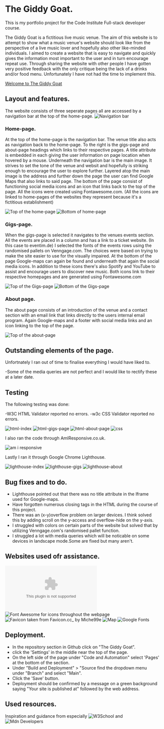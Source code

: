 # The Giddy Goat.
This is my portfolio project for the Code Institute Full-stack developer course.

The Giddy Goat is a fictitious live music venue. The aim of this website is to attempt to show what a music venue's website should look like from the perspective of a live music lover and hopefully also other like-minded individuals. I aimed to create a website that is easy to navigate and quickly gives the information most important to the user and in turn encourage repeat use. Through sharing the website with other people I have gotten very positive feedback with the only critique being the lack of a drinks and/or food menu. Unfortunately I have not had the time to implement this.

[Welcome to The Giddy Goat](https://goidz.github.io/the-giddy-goat/index.html)

## Layout and features.
The website consists of three seperate pages all are accessed by a navigation bar at the top of the home-page.
![Navigation bar](docs_imgs_readme/nav_bar.png)

### Home-page.
At the top of the home-page is the navigation bar. The venue title also acts as navigation back to the home-page. To the right is the gigs-page and about-page headings which links to their respective pages. A title attribute is embedded in each giving the user information on page location when hovered by a mouse.
Underneath the navigation bar is the main image. It strives to set the tone of the venue and websit and hopefully is striking enough to encourage the user to explore further.
Layered atop the main image is the address and further down the page the user can find Google Maps that also links to said page.
The bottom of the page consist of functioning social media icons and an icon that links back to the top of the page. All the icons were created using Fontawesome.com. (All the icons are linked to home-pages of the websites they represent because it's a fictitious establishment)

![Top of the home-page](docs_imgs_readme/home-screen_top.png)  ![Bottom of home-page](docs_imgs_readme/home-screen_bottom.png)

### Gigs-page.
When the gigs-page is selected it navigates to the venues events section. All the events are placed in a column and has a link to a ticket website. (In this case to eventim.de) I selected the fonts of the events rows using the randomised pallets on Venngage.com. The choices were based on trying to make the site easier to use for the visually impaired. At the bottom of the page Google-maps can again be found and underneath that again the social media icons. In addition to these icons there's also Spotify and YouTube to assist and encourage users to discover new music. Both icons link to their respective homepages and are generated using Fontawesome.com

![Top of the Gigs-page](docs_imgs_readme/gigs_top.png) ![Bottom of the Gigs-page](docs_imgs_readme/footer_gigs.png)

### About page.
The about page consists of an introduction of the venue and a contact section with an email link that links directly to the users internal email program. Again Google-maps and a footer with social media links and an icon linking to the top of the page.

![Top of the about-page](docs_imgs_readme/about_top.png)

## Outstanding elements of the page.

Unfortnately I ran out of time to finalise everything I would have liked to.

-Some of the media queries are not perfect and I would like to rectify these at a later date.

## Testing

The following testing was done:

-W3C HTML Validator reported no errors.
-w3c CSS Validator reported no errors.


![html-index](docs_imgs_readme/w3c_html_index.png)
![html-gigs-page](docs_imgs_readme/w3c_html_gigs.png)
![html-about-page](docs_imgs_readme/w3c_html_about.png)
![css](docs_imgs_readme/w3c_csn_index.png)

I also ran the code through AmIResponsive.co.uk.

![am i responsive](docs_imgs_readme/am-i-responsive.png)

Lastly I ran it through Google Chrome Lighthouse.

![lighthouse-index](docs_imgs_readme/lighthouse_index.png)  ![lighthouse-gigs](docs_imgs_readme/lighthouse_gigs.png)    ![lighthouse-about](docs_imgs_readme/lighthouse_about.png)


## Bug fixes and to do.

 - Lighthouse pointed out that there was no title attribute in the Iframe used for Google-maps.
 - Have forgotten numerous closing tags in the HTML during the course of this project.
 - There was an (x-y)overflow problem on larger devices. I think solved this by adding scroll on the y-access and overflow-hide on the y-axis. 
 - I struggled with colors on certain parts of the website but solved that by utilizing Venngage.com's randomised pallet function.
 - I struggled a lot with media queries which will be noticable on some devices in landscape mode.Some are fixed but many aren't.
 
 ## Websites used ofr assistance.

 ![Venngage for colour pallets](www.venngage.com)
 ![Font Awesome for icons throughout the webpage](https://fontawesome.com)
 ![Favicon taken from Favicon.cc_ by Miche99e](https://www.favicon.cc)
 ![Map](https://www.google.com/maps)
 ![Google Fonts](https://fonts.google.com/)


 ## Deployment.

- In the repository section in Github click on "The Giddy Goat".
- click the 'Settings' in the middle near the top of the page.
- On the left side of the page under "Code and Automation" select 'Pages' at the bottom of the section.
- Under "Build and Deployment" > "Source find the dropdown menu under "Branch" and select  "Main".
- Click the 'Save' button.
- Deployment should be confirmed by a message on a green background saying "Your site is published at" followed by the web address.

## Used resources.

Inspiration and guidance from especially ![W3School](https://www.w3schools.com/) and ![Mdn Developers](https://developer.mozilla.org/en-US/)
